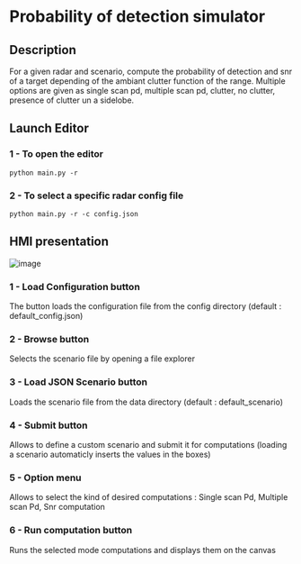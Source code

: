 # Probability of detection simulator

## Description

For a given radar and scenario, compute the probability of detection and snr of a target depending of the ambiant clutter function of the range. Multiple options are given as single scan pd, multiple scan pd, clutter, no clutter, presence of clutter un a sidelobe.

## Launch Editor

### 1 - To open the editor
```
python main.py -r
```
### 2 - To select a specific radar config file
```
python main.py -r -c config.json
```
## HMI presentation
![image](https://github.com/Azo1hz/PdComputation/assets/147478644/25c03af1-0e5b-4b44-a846-90ad99e4287e)
### 1 - Load Configuration button
The button loads the configuration file from the config directory (default : default_config.json)
### 2 - Browse button
Selects the scenario file by opening a file explorer
### 3 - Load JSON Scenario button
Loads the scenario file from the data directory (default : default_scenario)
### 4 - Submit button
Allows to define a custom scenario and submit it for computations (loading a scenario automaticly inserts the values in the boxes)
### 5 - Option menu
Allows to select the kind of desired computations : Single scan Pd, Multiple scan Pd, Snr computation
### 6 - Run computation button
Runs the selected mode computations and displays them on the canvas


